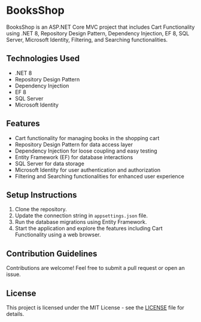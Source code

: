 # BooksShop

BooksShop is an ASP.NET Core MVC project that includes Cart Functionality using .NET 8, Repository Design Pattern, Dependency Injection, EF 8, SQL Server, Microsoft Identity, Filtering, and Searching functionalities.

## Technologies Used
- .NET 8
- Repository Design Pattern
- Dependency Injection
- EF 8
- SQL Server
- Microsoft Identity

## Features
- Cart functionality for managing books in the shopping cart
- Repository Design Pattern for data access layer
- Dependency Injection for loose coupling and easy testing
- Entity Framework (EF) for database interactions
- SQL Server for data storage
- Microsoft Identity for user authentication and authorization
- Filtering and Searching functionalities for enhanced user experience

## Setup Instructions
1. Clone the repository.
2. Update the connection string in `appsettings.json` file.
3. Run the database migrations using Entity Framework.
4. Start the application and explore the features including Cart Functionality using a web browser.

## Contribution Guidelines
Contributions are welcome! Feel free to submit a pull request or open an issue.

## License
This project is licensed under the MIT License - see the [LICENSE](LICENSE) file for details.
